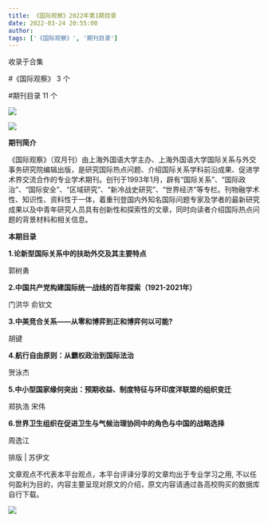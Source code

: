 ```yaml
---
title: 《国际观察》2022年第1期目录
date: 2022-03-24 20:55:00
author: 
tags: ['《国际观察》', '期刊目录']
---
```



收录于合集

#《国际观察》 3 个

#期刊目录 11 个

![](/images/156/2.gif)  

  

![](/images/156/3.png)

  

**期刊简介**

  

《国际观察》（双月刊）由上海外国语大学主办、上海外国语大学国际关系与外交事务研究院编辑出版，是研究国际热点问题、介绍国际关系学科前沿成果、促进学术界交流合作的专业学术期刊。创刊于1993年1月，辟有“国际关系”、“国际政治”、“国际安全”、“区域研究”、“新冷战史研究”、“世界经济”等专栏。刊物融学术性、知识性、资料性于一体，着重刊登国内外知名国际问题专家及学者的最新研究成果以及中青年研究人员具有创新性和探索性的文章，同时向读者介绍国际热点问题的背景材料和相关信息。

  

 **本期目录**

 **1.论新型国际关系中的扶助外交及其主要特点**

郭树勇

  

 **2.中国共产党构建国际统一战线的百年探索（1921-2021年）**

门洪华 俞钦文

  

 **3.中美竞合关系——从零和博弈到正和博弈何以可能?**

胡键

  

 **4.航行自由原则：从霸权政治到国际法治**

贺泳杰

  

 **5.中小型国家缘何突出：预期收益、制度特征与环印度洋联盟的组织变迁**

郑执浩 宋伟

  

 **6.世界卫生组织在促进卫生与气候治理协同中的角色与中国的战略选择**

周逸江

  

排版 | 苏伊文  

文章观点不代表本平台观点，本平台评译分享的文章均出于专业学习之用, 不以任何盈利为目的，内容主要呈现对原文的介绍，原文内容请通过各高校购买的数据库自行下载。

![](/images/156/4.gif)

